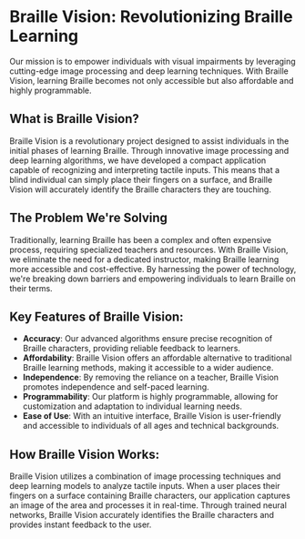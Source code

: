 
# Braille Vision: Revolutionizing Braille Learning

Our mission is to empower individuals with visual impairments by leveraging cutting-edge image processing and deep learning techniques. With Braille Vision, learning Braille becomes not only accessible but also affordable and highly programmable.

## What is Braille Vision?

Braille Vision is a revolutionary project designed to assist individuals in the initial phases of learning Braille. Through innovative image processing and deep learning algorithms, we have developed a compact application capable of recognizing and interpreting tactile inputs. This means that a blind individual can simply place their fingers on a surface, and Braille Vision will accurately identify the Braille characters they are touching.

## The Problem We're Solving

Traditionally, learning Braille has been a complex and often expensive process, requiring specialized teachers and resources. With Braille Vision, we eliminate the need for a dedicated instructor, making Braille learning more accessible and cost-effective. By harnessing the power of technology, we're breaking down barriers and empowering individuals to learn Braille on their terms.

## Key Features of Braille Vision:

- **Accuracy**: Our advanced algorithms ensure precise recognition of Braille characters, providing reliable feedback to learners.
- **Affordability**: Braille Vision offers an affordable alternative to traditional Braille learning methods, making it accessible to a wider audience.
- **Independence**: By removing the reliance on a teacher, Braille Vision promotes independence and self-paced learning.
- **Programmability**: Our platform is highly programmable, allowing for customization and adaptation to individual learning needs.
- **Ease of Use**: With an intuitive interface, Braille Vision is user-friendly and accessible to individuals of all ages and technical backgrounds.

## How Braille Vision Works:

Braille Vision utilizes a combination of image processing techniques and deep learning models to analyze tactile inputs. When a user places their fingers on a surface containing Braille characters, our application captures an image of the area and processes it in real-time. Through trained neural networks, Braille Vision accurately identifies the Braille characters and provides instant feedback to the user.


